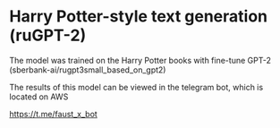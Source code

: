 # Harry Potter-style text generation (ruGPT-2)

The model was trained on the Harry Potter books with fine-tune GPT-2 (sberbank-ai/rugpt3small_based_on_gpt2)

The results of this model can be viewed in the telegram bot, which is located on AWS

https://t.me/faust_x_bot

